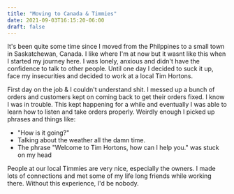 ```yaml
---
title: "Moving to Canada & Timmies"
date: 2021-09-03T16:15:20-06:00
draft: false
---
```


It's been quite some time since I moved from the Philppines to a small town in Saskatchewan, Canada. I like where I'm at now but it wasnt like this when I started my journey here. I was lonely, anxious and didn't have the confidence to talk to other people. Until one day I decided to suck it up, face my insecurities and decided to work at a local Tim Hortons.

First day on the job & I couldn't understand shit. I messed up a bunch of orders and customers kept on coming back to get their orders fixed. I know I was in trouble. This kept happening for a while and eventually I was able to learn how to listen and take orders properly. Weirdly enough I picked up phrases and things like:
* "How is it going?"
* Talking about the weather all the damn time.
* The phrase "Welcome to Tim Hortons, how can I help you." was stuck on my head

People at our local Timmies are very nice, especially the owners. I made lots of connections and met some of my life long friends while working there. Without this experience, I'd be nobody.